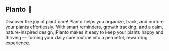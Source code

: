 ## Planto 🌱
Discover the joy of plant care! Planto helps you organize, track, and nurture your plants effortlessly. With smart reminders, growth tracking, and a calm, nature-inspired design, Planto makes it easy to keep your plants happy and thriving — turning your daily care routine into a peaceful, rewarding experience.
